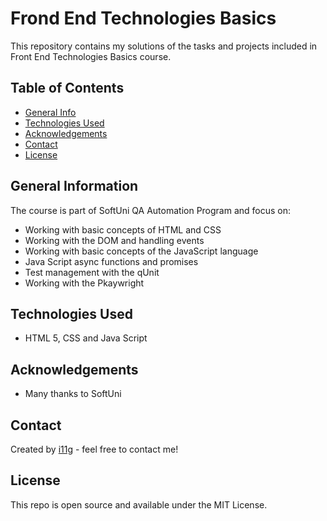 # Frond End Technologies Basics
This repository contains my solutions of the tasks and projects included in Front End Technologies Basics course. 


## Table of Contents
* [General Info](#general-information)
* [Technologies Used](#technologies-used)
* [Acknowledgements](#acknowledgements)
* [Contact](#contact)
* [License](#license) 

## General Information
The course is part of SoftUni QA Automation Program and focus on:
- Working with basic concepts of HTML and CSS
- Working with the DOM and handling events
- Working with basic concepts of the JavaScript language
- Java Script async functions and promises
- Test management with the qUnit 
- Working with the Pkaywright

## Technologies Used
- HTML 5, CSS and Java Script

## Acknowledgements

- Many thanks to SoftUni

## Contact
Created by [i11g](https://i11g.github.io) - feel free to contact me!

## License 
This repo is open source and available under the MIT License. 
